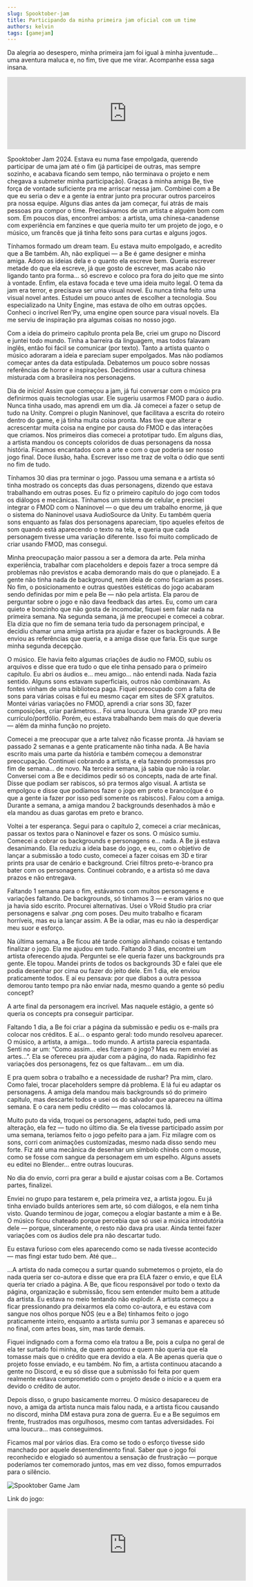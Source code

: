 ```yaml
---
slug: Spooktober-jam
title: Participando da minha primeira jam oficial com um time
authors: kelvin
tags: [gamejam]
---
```

Da alegria ao desespero, minha primeira jam foi igual à minha juventude... uma aventura maluca e, no fim, tive que me virar. Acompanhe essa saga insana.

<iframe frameborder="0" src="https://itch.io/embed/3001878" width="552" height="167"><a href="https://befinamor.itch.io/beyond-the-veil">Beyond the Veil by Triz, Frost</a></iframe>

<!-- truncate -->
Spooktober Jam 2024. Estava eu numa fase empolgada, querendo participar de uma jam até o fim (já participei de outras, mas sempre sozinho, e acabava ficando sem tempo, não terminava o projeto e nem chegava a submeter minha participação). Graças à minha amiga Be, tive força de vontade suficiente pra me arriscar nessa jam. Combinei com a Be que eu seria o dev e a gente ia entrar junto pra procurar outros parceiros pra nossa equipe. Alguns dias antes da jam começar, fui atrás de mais pessoas pra compor o time. Precisávamos de um artista e alguém bom com som. Em poucos dias, encontrei ambos: a artista, uma chinesa-canadense com experiência em fanzines e que queria muito ter um projeto de jogo, e o músico, um francês que já tinha feito sons para curtas e alguns jogos.

Tínhamos formado um dream team. Eu estava muito empolgado, e acredito que a Be também. Ah, não expliquei — a Be é game designer e minha amiga. Adoro as ideias dela e o quanto ela escreve bem. Queria escrever metade do que ela escreve, já que gosto de escrever, mas acabo não ligando tanto pra forma... só escrevo e coloco pra fora do jeito que me sinto à vontade. Enfim, ela estava focada e teve uma ideia muito legal. O tema da jam era terror, e precisava ser uma visual novel. Eu nunca tinha feito uma visual novel antes. Estudei um pouco antes de escolher a tecnologia. Sou especializado na Unity Engine, mas estava de olho em outras opções. Conheci o incrível Ren'Py, uma engine open source para visual novels. Ela me serviu de inspiração pra algumas coisas no nosso jogo.

Com a ideia do primeiro capítulo pronta pela Be, criei um grupo no Discord e juntei todo mundo. Tinha a barreira da linguagem, mas todos falavam inglês, então foi fácil se comunicar (por texto). Tanto a artista quanto o músico adoraram a ideia e pareciam super empolgados. Mas não podíamos começar antes da data estipulada. Debatemos um pouco sobre nossas referências de horror e inspirações. Decidimos usar a cultura chinesa misturada com a brasileira nos personagens.

Dia de início! Assim que começou a jam, já fui conversar com o músico pra definirmos quais tecnologias usar. Ele sugeriu usarmos FMOD para o áudio. Nunca tinha usado, mas aprendi em um dia. Já comecei a fazer o setup de tudo na Unity. Comprei o plugin Naninovel, que facilitava a escrita do roteiro dentro do game, e já tinha muita coisa pronta. Mas tive que alterar e acrescentar muita coisa na engine por causa do FMOD e das interações que criamos. Nos primeiros dias comecei a prototipar tudo. Em alguns dias, a artista mandou os concepts coloridos de duas personagens da nossa história. Ficamos encantados com a arte e com o que poderia ser nosso jogo final. Doce ilusão, haha. Escrever isso me traz de volta o ódio que senti no fim de tudo.

Tínhamos 30 dias pra terminar o jogo. Passou uma semana e a artista só tinha mostrado os concepts das duas personagens, dizendo que estava trabalhando em outras poses. Eu fiz o primeiro capítulo do jogo com todos os diálogos e mecânicas. Tínhamos um sistema de celular, e precisei integrar o FMOD com o Naninovel — o que deu um trabalho enorme, já que o sistema do Naninovel usava AudioSource da Unity. Eu também queria sons enquanto as falas dos personagens apareciam, tipo aqueles efeitos de som quando está aparecendo o texto na tela, e queria que cada personagem tivesse uma variação diferente. Isso foi muito complicado de criar usando FMOD, mas consegui.

Minha preocupação maior passou a ser a demora da arte. Pela minha experiência, trabalhar com placeholders e depois fazer a troca sempre dá problemas não previstos e acaba demorando mais do que o planejado. E a gente não tinha nada de background, nem ideia de como ficariam as poses. No fim, o posicionamento e outras questões estéticas do jogo acabaram sendo definidas por mim e pela Be — não pela artista. Ela parou de perguntar sobre o jogo e não dava feedback das artes. Eu, como um cara quieto e bonzinho que não gosta de incomodar, fiquei sem falar nada na primeira semana. Na segunda semana, já me preocupei e comecei a cobrar. Ela dizia que no fim de semana teria tudo da personagem principal, e decidiu chamar uma amiga artista pra ajudar e fazer os backgrounds. A Be enviou as referências que queria, e a amiga disse que faria. Eis que surge minha segunda decepção.

O músico. Ele havia feito algumas criações de áudio no FMOD, subiu os arquivos e disse que era tudo o que ele tinha pensado para o primeiro capítulo. Eu abri os áudios e... meu amigo... não entendi nada. Nada fazia sentido. Alguns sons estavam superficiais, outros não combinavam. As fontes vinham de uma biblioteca paga. Fiquei preocupado com a falta de sons para várias coisas e fui eu mesmo caçar em sites de SFX gratuitos. Montei várias variações no FMOD, aprendi a criar sons 3D, fazer composições, criar parâmetros... Foi uma loucura. Uma grande XP pro meu currículo/portfólio. Porém, eu estava trabalhando bem mais do que deveria — além da minha função no projeto.

Comecei a me preocupar que a arte talvez não ficasse pronta. Já haviam se passado 2 semanas e a gente praticamente não tinha nada. A Be havia escrito mais uma parte da história e também começou a demonstrar preocupação. Continuei cobrando a artista, e ela fazendo promessas pro fim de semana... de novo. Na terceira semana, já sabia que não ia rolar. Conversei com a Be e decidimos pedir só os concepts, nada de arte final. Disse que podiam ser rabiscos, só pra termos algo visual. A artista se empolgou e disse que podíamos fazer o jogo em preto e branco(que é o que a gente ia fazer por isso pedi somente os rabiscos). Falou com a amiga. Durante a semana, a amiga mandou 2 backgrounds desenhados à mão e ela mandou as duas garotas em preto e branco.

Voltei a ter esperança. Segui para o capítulo 2, comecei a criar mecânicas, passar os textos para o Naninovel e fazer os sons. O músico sumiu. Comecei a cobrar os backgrounds e personagens e... nada. A Be já estava desanimando. Ela reduziu a ideia base do jogo, e eu, com o objetivo de lançar a submissão a todo custo, comecei a fazer coisas em 3D e tirar prints pra usar de cenário e background. Criei filtros preto-e-branco pra bater com os personagens. Continuei cobrando, e a artista só me dava prazos e não entregava.

Faltando 1 semana para o fim, estávamos com muitos personagens e variações faltando. De backgrounds, só tínhamos 3 — e eram vários no que ja havia sido escrito. Procurei alternativas. Usei o VRoid Studio pra criar personagens e salvar .png com poses. Deu muito trabalho e ficaram horríveis, mas eu ia lançar assim. A Be ia odiar, mas eu não ia desperdiçar meu suor e esforço.

Na última semana, a Be ficou até tarde comigo alinhando coisas e tentando finalizar o jogo. Ela me ajudou em tudo. Faltando 3 dias, encontrei um artista oferecendo ajuda. Perguntei se ele queria fazer uns backgrounds pra gente. Ele topou. Mandei prints de todos os backgrounds 3D e falei que ele podia desenhar por cima ou fazer do jeito dele. Em 1 dia, ele enviou praticamente todos. E aí eu pensava: por que diabos a outra pessoa demorou tanto tempo pra não enviar nada, mesmo quando a gente só pediu concept?

A arte final da personagem era incrível. Mas naquele estágio, a gente só queria os concepts pra conseguir participar.

Faltando 1 dia, a Be foi criar a página da submissão e pediu os e-mails pra colocar nos créditos. E aí... o espanto geral: todo mundo resolveu aparecer. O músico, a artista, a amiga... todo mundo. A artista parecia espantada. Senti no ar um: “Como assim... eles fizeram o jogo? Mas eu nem enviei as artes...”. Ela se ofereceu pra ajudar com a página, do nada. Rapidinho fez variações dos personagens, fez os que faltavam... em um dia.

E pra quem sobra o trabalho e a necessidade de rushar? Pra mim, claro. Como falei, trocar placeholders sempre dá problema. E lá fui eu adaptar os personagens. A amiga dela mandou mais backgrounds só do primeiro capitulo, mas descartei todos e usei os do salvador que apareceu na última semana. E o cara nem pediu crédito — mas colocamos lá.

Muito puto da vida, troquei os personagens, adaptei tudo, pedi uma alteração, ela fez — tudo no último dia. Se ela tivesse participado assim por uma semana, teríamos feito o jogo pefeito para a jam. Fiz milagre com os sons, corri com animações customizadas, mesmo nada disso sendo meu forte. Fiz até uma mecânica de desenhar um símbolo chinês com o mouse, como se fosse com sangue da personagem em um espelho. Alguns assets eu editei no Blender... entre outras loucuras.

No dia do envio, corri pra gerar a build e ajustar coisas com a Be. Cortamos partes, finalizei.

Enviei no grupo para testarem e, pela primeira vez, a artista jogou. Eu já tinha enviado builds anteriores sem arte, só com diálogos, e ela nem tinha visto. Quando terminou de jogar, começou a elogiar bastante a mim e à Be. O músico ficou chateado porque percebia que só usei a música introdutória dele — porque, sinceramente, o resto não dava pra usar. Ainda tentei fazer variações com os áudios dele pra não descartar tudo.

Eu estava furioso com eles aparecendo como se nada tivesse acontecido — mas fingi estar tudo bem. Até que...

...A artista do nada começou a surtar quando submetemos o projeto, ela do nada queria ser co-autora e disse que era pra ELA fazer o envio, e que ELA queria ter criado a página. A Be, que ficou responsável por todo o texto da página, organização e submissão, ficou sem entender muito bem a atitude da artista. Eu estava no meio tentando não explodir. A artista começou a ficar pressionando pra deixarmos ela como co-autora, e eu estava com sangue nos olhos porque NÓS (eu e a Be) tínhamos feito o jogo praticamente inteiro, enquanto a artista sumiu por 3 semanas e apareceu só no final, com artes boas, sim, mas tarde demais.

Fiquei indignado com a forma como ela tratou a Be, pois a culpa no geral de ela ter surtado foi minha, de quem apontou e quem não queria que ela tomasse mais que o crédito que era devido a ela. A Be apenas queria que o projeto fosse enviado, e eu também. No fim, a artista continuou atacando a gente no Discord, e eu só disse que a submissão foi feita por quem realmente estava comprometido com o projeto desde o início e a quem era devido o crédito de autor.

Depois disso, o grupo basicamente morreu. O músico desapareceu de novo, a amiga da artista nunca mais falou nada, e a artista ficou causando no discord, minha DM estava pura zona de guerra. Eu e a Be seguimos em frente, frustrados mas orgulhosos, mesmo com tantas adversidades. Foi uma loucura... mas conseguimos.

Ficamos mal por vários dias. Era como se todo o esforço tivesse sido manchado por aquele desentendimento final. Saber que o jogo foi reconhecido e elogiado só aumentou a sensação de frustração — porque poderíamos ter comemorado juntos, mas em vez disso, fomos empurrados para o silêncio.

![Spooktober Game Jam](./btv.png)

Link do jogo:

<iframe frameborder="0" src="https://itch.io/embed/3001878" width="552" height="167"><a href="https://befinamor.itch.io/beyond-the-veil">Beyond the Veil by Triz, Frost</a></iframe>
